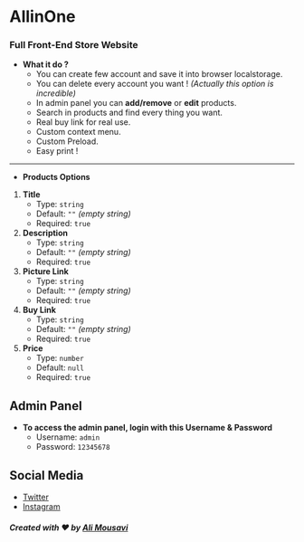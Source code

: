 # AllinOne
### Full Front-End Store Website
- **What it do ?**
  - You can create few account and save it into browser localstorage.
  - You can delete every account you want ! _(Actually this option is incredible)_
  - In admin panel you can **add/remove** or **edit** products.
  - Search in products and find every thing you want.
  - Real buy link for real use.
  - Custom context menu.
  - Custom Preload.
  - Easy print !
---
- **Products Options**
1. **Title**
   - Type: ```string```
   - Default: ```""``` _(empty string)_
   - Required: ```true```
2. **Description**
   - Type: ```string```
   - Default: ```""``` _(empty string)_
   - Required: ```true```
3. **Picture Link**
   - Type: ```string```
   - Default: ```""``` _(empty string)_
   - Required: ```true```
4. **Buy Link**
   - Type: ```string```
   - Default: ```""``` _(empty string)_
   - Required: ```true```
5. **Price**
   - Type: ```number```
   - Default: ```null```
   - Required: ```true```
## Admin Panel
- **To access the admin panel, login with this Username & Password**
  - Username: ```admin```
  - Password: ```12345678```
## Social Media
- [Twitter](https://twitter.com/ixsalimo)
- [Instagram](https://www.instagram.com/ixsalimo)

##### Created with :heart: by [Ali Mousavi](https://ixsalimo.com)

